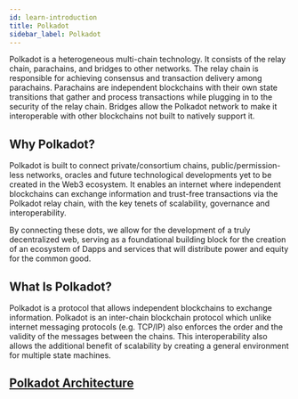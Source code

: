 ```yaml
---
id: learn-introduction
title: Polkadot
sidebar_label: Polkadot
---
```


Polkadot is a heterogeneous multi-chain technology. It consists of the relay chain, parachains, and bridges to other networks. The relay chain is responsible for achieving consensus and transaction delivery among parachains. Parachains are independent blockchains with their own state transitions that gather and process transactions while plugging in to the security of the relay chain. Bridges allow the Polkadot network to make it interoperable with other blockchains not built to natively support it.

## Why Polkadot?

Polkadot is built to connect private/consortium chains, public/permission-less networks, oracles and future
technological developments yet to be created in the Web3 ecosystem. It enables an internet where independent
blockchains can exchange information and trust-free transactions via the Polkadot relay chain, with the key
tenets of scalability, governance and interoperability.

By connecting these dots, we allow for the development of a truly decentralized web, serving as a
foundational building block for the creation of an ecosystem of Dapps and services that will distribute power
and equity for the common good.

## What Is Polkadot?

Polkadot is a protocol that allows independent blockchains to exchange information. Polkadot is an inter-chain
blockchain protocol which unlike internet messaging protocols (e.g. TCP/IP) also enforces the order and the validity
of the messages between the chains. This interoperability also allows the additional benefit of scalability by creating
a general environment for multiple state machines.

## [Polkadot Architecture](learn-architecture)
